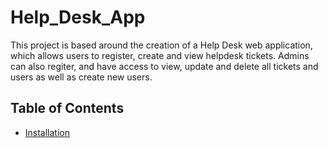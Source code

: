 # Help_Desk_App

This project is based around the creation of a Help Desk web application, which allows users to register, create and view helpdesk tickets.
Admins can also regiter, and have access to view, update and delete all tickets and users as well as create new users.

## Table of Contents

- [Installation](#installation)
